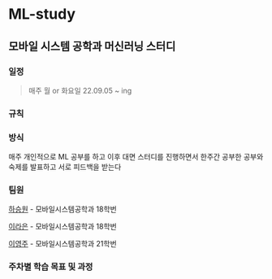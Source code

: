 # ML-study

## 모바일 시스템 공학과 머신러닝 스터디

### 일정
>매주 월 or 화요일 
> 22.09.05 ~ ing

### 규칙
> 


### 방식
매주 개인적으로 ML 공부를 하고 이후 대면 스터디를 진행하면서 한주간 공부한 공부와 숙제를 발표하고 서로 피드백을 받는다

### 팀원
[하승원](https://github.com/ha-seungwon) - 모바일시스템공학과 18학번

[이라은](https://github.com/raeunlee) - 모바일시스템공학과 18학번

[이영주](https://github.com/sweetsweetpotato) - 모바일시스템공학과 21학번

### 주차별 학습 목표 및 과정 
>


